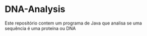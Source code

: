 # DNA-Analysis
Este repositório contem um programa de Java que analisa se uma sequência é uma proteína ou DNA
